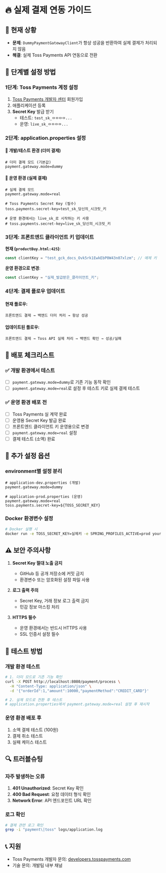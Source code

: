 # 🔥 실제 결제 연동 가이드

## 📖 현재 상황
- **문제**: `DummyPaymentGatewayClient`가 항상 성공을 반환하여 실제 결제가 처리되지 않음
- **해결**: 실제 Toss Payments API 연동으로 전환

## 🚀 단계별 설정 방법

### 1단계: Toss Payments 계정 설정
1. [Toss Payments 개발자 센터](https://developers.tosspayments.com/) 회원가입
2. 애플리케이션 등록
3. **Secret Key** 발급 받기
   - 테스트: `test_sk_ㅁㅁㅁㅁ...`
   - 운영: `live_sk_ㅁㅁㅁㅁ...`

### 2단계: application.properties 설정

#### 🔧 개발/테스트 환경 (더미 결제)
```properties
# 더미 결제 모드 (기본값)
payment.gateway.mode=dummy
```

#### 🔧 운영 환경 (실제 결제)
```properties
# 실제 결제 모드
payment.gateway.mode=real

# Toss Payments Secret Key (필수)
toss.payments.secret-key=test_sk_당신의_시크릿_키

# 운영 환경에서는 live_sk_로 시작하는 키 사용
# toss.payments.secret-key=live_sk_당신의_시크릿_키
```

### 3단계: 프론트엔드 클라이언트 키 업데이트

**현재 (`productBuy.html:425`)**:
```javascript
const clientKey = "test_gck_docs_Ovk5rk1EwkEbP0W43n07xlzm"; // 예제 키
```

**운영 환경으로 변경**:
```javascript
const clientKey = "실제_발급받은_클라이언트_키";
```

### 4단계: 결제 플로우 업데이트

#### 현재 플로우:
```
프론트엔드 결제 → 백엔드 더미 처리 → 항상 성공
```

#### 업데이트된 플로우:
```
프론트엔드 결제 → Toss API 실제 처리 → 백엔드 확인 → 성공/실패
```

## 📝 배포 체크리스트

### ✅ 개발 환경에서 테스트
- [ ] `payment.gateway.mode=dummy`로 기존 기능 동작 확인
- [ ] `payment.gateway.mode=real`로 설정 후 테스트 키로 실제 결제 테스트

### ✅ 운영 환경 배포 전
- [ ] Toss Payments 실 계약 완료
- [ ] 운영용 Secret Key 발급 완료
- [ ] 프론트엔드 클라이언트 키 운영용으로 변경
- [ ] `payment.gateway.mode=real` 설정
- [ ] 결제 테스트 (소액) 완료

## 🔧 추가 설정 옵션

### environment별 설정 분리
```properties
# application-dev.properties (개발)
payment.gateway.mode=dummy

# application-prod.properties (운영)
payment.gateway.mode=real
toss.payments.secret-key=${TOSS_SECRET_KEY}
```

### Docker 환경변수 설정
```bash
# Docker 실행 시
docker run -e TOSS_SECRET_KEY=실제키 -e SPRING_PROFILES_ACTIVE=prod your-app
```

## ⚠️ 보안 주의사항

1. **Secret Key 절대 노출 금지**
   - GitHub 등 공개 저장소에 커밋 금지
   - 환경변수 또는 암호화된 설정 파일 사용

2. **로그 출력 주의**
   - Secret Key, 거래 정보 로그 출력 금지
   - 민감 정보 마스킹 처리

3. **HTTPS 필수**
   - 운영 환경에서는 반드시 HTTPS 사용
   - SSL 인증서 설정 필수

## 🎯 테스트 방법

### 개발 환경 테스트
```bash
# 1. 더미 모드로 기존 기능 확인
curl -X POST http://localhost:8080/payment/process \
  -H "Content-Type: application/json" \
  -d '{"orderId":1,"amount":10000,"paymentMethod":"CREDIT_CARD"}'

# 2. 실제 모드로 전환 후 테스트
# application.properties에서 payment.gateway.mode=real 설정 후 재시작
```

### 운영 환경 배포 후
1. 소액 결제 테스트 (100원)
2. 결제 취소 테스트
3. 실패 케이스 테스트

## 🔍 트러블슈팅

### 자주 발생하는 오류
1. **401 Unauthorized**: Secret Key 확인
2. **400 Bad Request**: 요청 데이터 형식 확인
3. **Network Error**: API 엔드포인트 URL 확인

### 로그 확인
```bash
# 결제 관련 로그 확인
grep -i "payment\|toss" logs/application.log
```

## 📞 지원
- Toss Payments 개발자 문의: [developers.tosspayments.com](https://developers.tosspayments.com/)
- 기술 문의: 개발팀 내부 채널